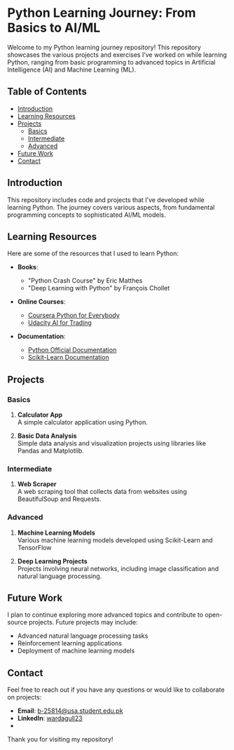 # Python Learning Journey: From Basics to AI/ML

Welcome to my Python learning journey repository! This repository showcases the various projects and exercises I’ve worked on while learning Python, ranging from basic programming to advanced topics in Artificial Intelligence (AI) and Machine Learning (ML).

## Table of Contents

- [Introduction](#introduction)
- [Learning Resources](#learning-resources)
- [Projects](#projects)
  - [Basics](#basics)
  - [Intermediate](#intermediate)
  - [Advanced](#advanced)
- [Future Work](#future-work)
- [Contact](#contact)

## Introduction

This repository includes code and projects that I’ve developed while learning Python. The journey covers various aspects, from fundamental programming concepts to sophisticated AI/ML models. 

## Learning Resources

Here are some of the resources that I used to learn Python:

- **Books**: 
  - "Python Crash Course" by Eric Matthes
  - "Deep Learning with Python" by François Chollet

- **Online Courses**:
  - [Coursera Python for Everybody](https://www.coursera.org/specializations/python)
  - [Udacity AI for Trading](https://www.udacity.com/course/ai-for-trading--ud501)

- **Documentation**:
  - [Python Official Documentation](https://docs.python.org/3/)
  - [Scikit-Learn Documentation](https://scikit-learn.org/stable/documentation.html)

## Projects

### Basics

1. **Calculator App**  
   A simple calculator application using Python. 

2. **Basic Data Analysis**  
   Simple data analysis and visualization projects using libraries like Pandas and Matplotlib.

### Intermediate

1. **Web Scraper**  
   A web scraping tool that collects data from websites using BeautifulSoup and Requests. 


### Advanced

1. **Machine Learning Models**  
   Various machine learning models developed using Scikit-Learn and TensorFlow

2. **Deep Learning Projects**  
   Projects involving neural networks, including image classification and natural language processing. 

## Future Work

I plan to continue exploring more advanced topics and contribute to open-source projects. Future projects may include:

- Advanced natural language processing tasks
- Reinforcement learning applications
- Deployment of machine learning models

## Contact

Feel free to reach out if you have any questions or would like to collaborate on projects:

- **Email**: [b-25814@usa.student.edu.pk](b-25814@usa.student.edu.pk)
- **LinkedIn**: [wardagull23](https://www.linkedin.com/in/wardagull23)
- 

Thank you for visiting my repository!

